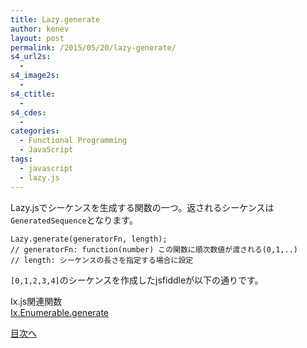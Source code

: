 ```yaml
---
title: Lazy.generate
author: kenev
layout: post
permalink: /2015/05/20/lazy-generate/
s4_url2s:
  - 
s4_image2s:
  - 
s4_ctitle:
  - 
s4_cdes:
  - 
categories:
  - Functional Programming
  - JavaScript
tags:
  - javascript
  - lazy.js
---
```

Lazy.jsでシーケンスを生成する関数の一つ。返されるシーケンスは`GeneratedSequence`となります。

<pre><code class="js">Lazy.generate(generatorFn, length);
// generatorFn: function(number) この関数に順次数値が渡される(0,1,..)
// length: シーケンスの長さを指定する場合に設定
</code></pre>

`[0,1,2,3,4]`のシーケンスを作成したjsfiddleが以下の通りです。

Ix.js関連関数  
[Ix.Enumerable.generate][1]

[目次へ][2]

 [1]: http://kenev.net/2015/05/20/ix-enumerable-generate/
 [2]: http://kenev.net/2015/05/20/lazy-js-%E5%AE%9F%E8%B7%B5%E3%80%80%E7%9B%AE%E6%AC%A1/